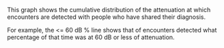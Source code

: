 This graph shows the cumulative distribution of the attenuation at which encounters are detected with people who have shared their diagnosis.

For example, the <= 60 dB % line shows that of encounters detected what percentage of that time was at 60 dB or less of attenuation. 

